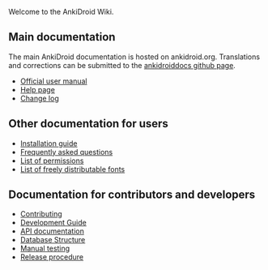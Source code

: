 Welcome to the AnkiDroid Wiki.

## Main documentation
The main AnkiDroid documentation is hosted on ankidroid.org. Translations and corrections can be submitted to the [ankidroiddocs github page](https://github.com/ankidroid/ankidroiddocs).

* [Official user manual](https://ankidroid.org/docs/manual.html)
* [Help page](https://ankidroid.org/docs/help.html)
* [Change log](https://ankidroid.org/docs/changelog.html)

## Other documentation for users
* [Installation guide](wiki/Installation)
* [Frequently asked questions](wiki/FAQ)
* [List of permissions](wiki/Permissions)
* [List of freely distributable fonts](wiki/Freely-distributable-fonts)

## Documentation for contributors and developers
* [Contributing](wiki/Contributing)
* [Development Guide](wiki/Development-Guide)
* [API documentation](wiki/AnkiDroid-API)
* [Database Structure](wiki/Database-Structure)
* [Manual testing](wiki/Manual-testing)
* [Release procedure](wiki/Release-procedure)